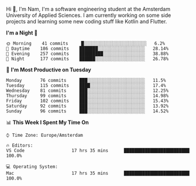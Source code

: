 Hi 👋, I'm Nam, I'm a software engineering student at the Amsterdam University of Applied Sciences. I am currently working on some side projects and learning some new coding stuff like Kotlin and Flutter. 

<!-- Most used languages stats -->
<!-- [![Top Langs](https://github-readme-stats.vercel.app/api/top-langs/?username=namtphan&layout=compact)](https://github.com/namtphan2/github-readme-stats) -->
  
<!--START_SECTION:waka-->
**I'm a Night 🦉** 

```text
🌞 Morning    41 commits     █░░░░░░░░░░░░░░░░░░░░░░░░   6.2% 
🌆 Daytime    186 commits    ███████░░░░░░░░░░░░░░░░░░   28.14% 
🌃 Evening    257 commits    █████████░░░░░░░░░░░░░░░░   38.88% 
🌙 Night      177 commits    ██████░░░░░░░░░░░░░░░░░░░   26.78%

```
📅 **I'm Most Productive on Tuesday** 

```text
Monday       76 commits     ███░░░░░░░░░░░░░░░░░░░░░░   11.5% 
Tuesday      115 commits    ████░░░░░░░░░░░░░░░░░░░░░   17.4% 
Wednesday    81 commits     ███░░░░░░░░░░░░░░░░░░░░░░   12.25% 
Thursday     99 commits     ███░░░░░░░░░░░░░░░░░░░░░░   14.98% 
Friday       102 commits    ███░░░░░░░░░░░░░░░░░░░░░░   15.43% 
Saturday     92 commits     ███░░░░░░░░░░░░░░░░░░░░░░   13.92% 
Sunday       96 commits     ███░░░░░░░░░░░░░░░░░░░░░░   14.52%

```


📊 **This Week I Spent My Time On** 

```text
⌚︎ Time Zone: Europe/Amsterdam

🔥 Editors: 
VS Code                  17 hrs 35 mins      █████████████████████████   100.0%

💻 Operating System: 
Mac                      17 hrs 35 mins      █████████████████████████   100.0%

```


<!--END_SECTION:waka-->
